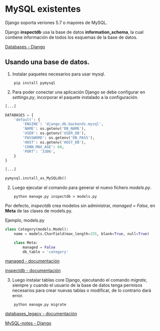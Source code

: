 # MySQL existentes

Django soporta veriones 5.7 o mayores de MySQL.

Django **inspectdb** usa la base de datos **information_schema**, la cual contiene información de todos los esquemas de la base de datos.

[Databases - Django](https://docs.djangoproject.com/en/4.0/ref/databases/#mysql-notes)


## Usando una base de datos.

1) Instalar paquetes necesarios para usar mysql.

```shell
    pip install pymysql
```

2) Para poder conectar una aplicación Django se debe configurar en *settings.py*, incorporar el paquete instalado a la configuración.

```python
[...]

DATABASES = {
    'default': {
        'ENGINE': 'django.db.backends.mysql',
        'NAME': os.getenv('DB_NAME'),
        'USER': os.getenv('USER_DB'),
        'PASSWORD': os.getenv('DB_PASS'),
        'HOST': os.getenv('HOST_DB'),
        'CONN_MAX_AGE': 60,
        'PORT': '3306',
    }
}

[...]

pymysql.install_as_MySQLdb()
```

2) Luego ejecutar el comando para generar el nuevo fichero *models.py*.

```shell
    python manage.py inspectdb > models.py
```

Por defecto, *inspectdb* crea modelos sin administrar, *managed = False*, en **Meta** de las clases de models.py.

Ejemplo, models.py
```python
class Category(models.Model):
    name = models.CharField(max_length=255, blank=True, null=True)

    class Meta:
        managed = False
        db_table = 'category'
```

[managed - documentación](https://docs.djangoproject.com/en/4.0/ref/models/options/#django.db.models.Options.managed)

[inspectdb - documentación](https://docs.djangoproject.com/en/4.0/ref/django-admin/#django-admin-inspectdb)

3) Luego instalar tablas core Django, ejecutando el comando *migrate*, siempre y cuando el usuario de la base de datos tenga permisos necesarios para crear nuevas tablas o modificar, de lo contrario dará error.

```shell
    python manage.py migrate
```

[databases_legacy - documentación](https://docs.djangoproject.com/en/4.0/howto/legacy-databases/)

[MySQL-notes - Django](https://docs.djangoproject.com/en/4.0/ref/databases/#mysql-notes)
